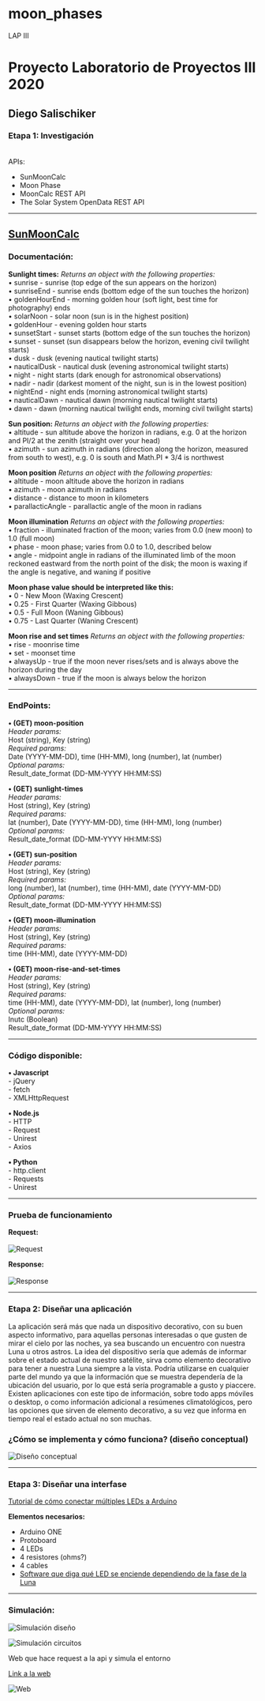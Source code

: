 # moon_phases
 LAP III
# **Proyecto Laboratorio de Proyectos III 2020**<br>
## Diego Salischiker


### Etapa 1: Investigación
<br>APIs:
* SunMoonCalc
* Moon Phase
* MoonCalc REST API
* The Solar System OpenData REST API

***
## [SunMoonCalc](https://rapidapi.com/kirs26/api/sunmooncalc)

### Documentación:

**Sunlight times:**
_Returns an object with the following properties:_
<br>• sunrise - sunrise (top edge of the sun appears on the horizon)
<br>• sunriseEnd - sunrise ends (bottom edge of the sun touches the horizon)
<br>• goldenHourEnd - morning golden hour (soft light, best time for photography) ends
<br>• solarNoon - solar noon (sun is in the highest position)
<br>• goldenHour - evening golden hour starts
<br>• sunsetStart - sunset starts (bottom edge of the sun touches the horizon)
<br>• sunset - sunset (sun disappears below the horizon, evening civil twilight starts)
<br>• dusk - dusk (evening nautical twilight starts)
<br>• nauticalDusk - nautical dusk (evening astronomical twilight starts)
<br>• night - night starts (dark enough for astronomical observations)
<br>• nadir - nadir (darkest moment of the night, sun is in the lowest position)
<br>• nightEnd - night ends (morning astronomical twilight starts)
<br>• nauticalDawn - nautical dawn (morning nautical twilight starts)
<br>• dawn - dawn (morning nautical twilight ends, morning civil twilight starts)

**Sun position:**
_Returns an object with the following properties:_
<br>• altitude - sun altitude above the horizon in radians, e.g. 0 at the horizon and PI/2 at the zenith (straight over your head)
<br>• azimuth - sun azimuth in radians (direction along the horizon, measured from south to west), e.g. 0 is south and Math.PI * 3/4 is northwest


**Moon position**
_Returns an object with the following properties:_
<br>• altitude - moon altitude above the horizon in radians
<br>• azimuth - moon azimuth in radians
<br>• distance - distance to moon in kilometers
<br>• parallacticAngle - parallactic angle of the moon in radians

**Moon illumination**
_Returns an object with the following properties:_
<br>• fraction - illuminated fraction of the moon; varies from 0.0 (new moon) to 1.0 (full moon)
<br>• phase - moon phase; varies from 0.0 to 1.0, described below
<br>• angle - midpoint angle in radians of the illuminated limb of the moon reckoned eastward from the north point of the disk; the moon is waxing if the angle is negative, and waning if positive

**Moon phase value should be interpreted like this:**
<br>• 0 - New Moon (Waxing Crescent)
<br>• 0.25 - First Quarter (Waxing Gibbous)
<br>• 0.5 - Full Moon (Waning Gibbous)
<br>• 0.75 - Last Quarter (Waning Crescent)

**Moon rise and set times**
_Returns an object with the following properties:_
<br>• rise - moonrise time
<br>• set - moonset time
<br>• alwaysUp - true if the moon never rises/sets and is always above the horizon during the day
<br>• alwaysDown - true if the moon is always below the horizon

***

### EndPoints:
**• (GET) moon-position**
<br>_Header params:_
<br>		Host (string), Key (string)
<br>_Required params:_
<br>		Date (YYYY-MM-DD), time (HH-MM), long (number), lat (number)
<br>_Optional params:_
<br>		Result_date_format (DD-MM-YYYY HH:MM:SS)

**• (GET) sunlight-times**
<br>	_Header params:_
<br>		Host (string), Key (string)
<br>	_Required params:_
<br>		lat (number), Date (YYYY-MM-DD), time (HH-MM), long (number)
<br>	_Optional params:_
<br>		Result_date_format (DD-MM-YYYY HH:MM:SS)

**• (GET) sun-position**
<br>	_Header params:_
<br>		Host (string), Key (string)
<br>	_Required params:_
<br>		long (number), lat (number), time (HH-MM), date (YYYY-MM-DD)
<br>	_Optional params:_
<br>		Result_date_format (DD-MM-YYYY HH:MM:SS)

**• (GET) moon-illumination**
<br>	_Header params:_
<br>		Host (string), Key (string)
<br>	_Required params:_
<br>		time (HH-MM), date (YYYY-MM-DD)

**• (GET) moon-rise-and-set-times**
<br>	_Header params:_
<br>		Host (string), Key (string)
<br>	_Required params:_
<br>		time (HH-MM), date (YYYY-MM-DD), lat (number), long (number)
<br>	_Optional params:_
<br>		Inutc (Boolean)
<br>		Result_date_format (DD-MM-YYYY HH:MM:SS)


***

### Código disponible:
**• Javascript**
<br>- jQuery
<br>- fetch
<br>- XMLHttpRequest

**• Node.js**
<br>- HTTP
<br>- Request
<br>- Unirest
<br>- Axios

**• Python**
<br>- http.client
<br>- Requests
<br>- Unirest


***

### Prueba de funcionamiento

**Request:**
<br><br>
![Request](https://i.imgur.com/g8R7Sv5.png)

**Response:**
<br><br>
![Response](https://i.imgur.com/Fu2zsG3.png)


***
### Etapa 2: Diseñar una aplicación
La aplicación será más que nada un dispositivo decorativo, con su buen aspecto informativo, para aquellas personas interesadas o que gusten de mirar el cielo por las noches, ya sea buscando un encuentro con nuestra Luna u otros astros.
La idea del dispositivo sería que además de informar sobre el estado actual de nuestro satélite, sirva como elemento decorativo para tener a nuestra Luna siempre a la vista.
Podría utilizarse en cualquier parte del mundo ya que la información que se muestra dependería de la ubicación del usuario, por lo que está sería programable a gusto y piaccere.
Existen aplicaciones con este tipo de información, sobre todo apps móviles o desktop, o como información adicional a resúmenes climatológicos, pero las opciones que sirven de elemento decorativo, a su vez que informa en tiempo real el estado actual no son muchas.

### ¿Cómo se implementa y cómo funciona? (diseño conceptual)
![Diseño conceptual](https://i.imgur.com/yuZ1AbG.jpg)

***
### Etapa 3: Diseñar una interfase
[Tutorial de cómo conectar múltiples LEDs a Arduino](https://www.instructables.com/id/Controlling-Multiple-LEDs-With-an-Arduino-Uno/)

**Elementos necesarios:**
* Arduino ONE
* Protoboard
* 4 LEDs
* 4 resistores (ohms?)
* 4 cables
* [Software que diga qué LED se enciende dependiendo de la fase de la Luna](https://github.com/dieguito711/moon_phases/blob/master/assets/js/main.js)

***
### Simulación:
![Simulación diseño](https://i.imgur.com/cnEwgg0.png)

![Simulación circuitos](https://i.imgur.com/hR5EODo.png)

Web que hace request a la api y simula el entorno

[Link a la web](https://moon-phases.vercel.app/)

![Web](https://i.imgur.com/AeaNTrU.png)
